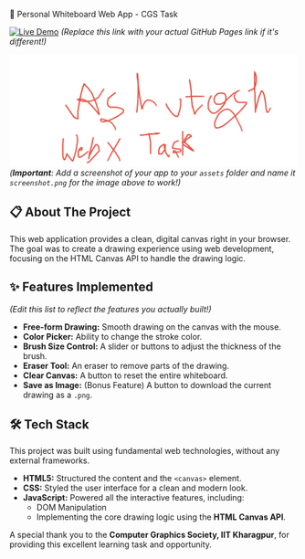  🎨 Personal Whiteboard Web App - CGS Task

[![Live Demo](https://img.shields.io/badge/Live-Demo-brightgreen?style=for-the-badge&logo=github)](https://isnt-it-me.github.io/Personal-Whiteboard-Web-App/) 
*(Replace this link with your actual GitHub Pages link if it's different!)*

![Screenshot of the Whiteboard App](./assets/screenshot.png)
*(**Important**: Add a screenshot of your app to your `assets` folder and name it `screenshot.png` for the image above to work!)*

## 📋 About The Project

This web application provides a clean, digital canvas right in your browser. The goal was to create a drawing experience using  web development, focusing on the HTML Canvas API to handle the drawing logic.

## ✨ Features Implemented

*(Edit this list to reflect the features you actually built!)*
* **Free-form Drawing:** Smooth drawing on the canvas with the mouse.
* **Color Picker:** Ability to change the stroke color.
* **Brush Size Control:** A slider or buttons to adjust the thickness of the brush.
* **Eraser Tool:** An eraser to remove parts of the drawing.
* **Clear Canvas:** A button to reset the entire whiteboard.
* **Save as Image:** (Bonus Feature) A button to download the current drawing as a `.png`.

## 🛠️ Tech Stack

This project was built using fundamental web technologies, without any external frameworks.
* **HTML5:** Structured the content and the `<canvas>` element.
* **CSS:** Styled the user interface for a clean and modern look.
* **JavaScript:** Powered all the interactive features, including:
    * DOM Manipulation
    * Implementing the core drawing logic using the **HTML Canvas API**.



A special thank you to the **Computer Graphics Society, IIT Kharagpur**, for providing this excellent learning task and opportunity.

